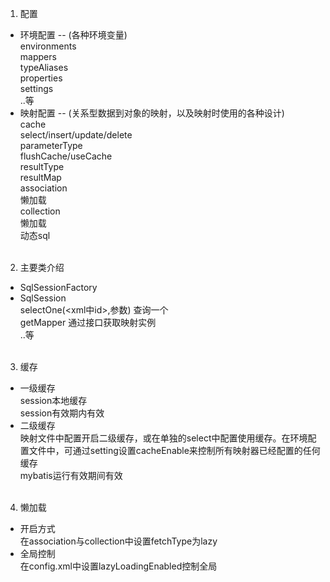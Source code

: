 1. 配置
* 环境配置 -- (各种环境变量)<br />
  environments<br />
  mappers<br />
  typeAliases<br />
  properties<br />
  settings<br />
  ..等
* 映射配置 -- (关系型数据到对象的映射，以及映射时使用的各种设计)<br />
  cache<br />
  select/insert/update/delete<br />
  parameterType<br />
  flushCache/useCache<br />
  resultType<br />
  resultMap<br />
    association<br />
      懒加载<br />
    collection<br />
      懒加载<br />
  动态sql<br /><br />
2. 主要类介绍
  * SqlSessionFactory<br />
  * SqlSession<br />
    selectOne(<xml中id>,参数)  查询一个<br />
    getMapper  通过接口获取映射实例<br />
    ..等<br /><br />
3. 缓存
  * 一级缓存<br />
  session本地缓存<br />
  session有效期内有效
  * 二级缓存<br />
  映射文件中配置<cache />开启二级缓存，或在单独的select中配置使用缓存。在环境配置文件中，可通过setting设置cacheEnable来控制所有映射器已经配置的任何缓存<br />
  mybatis运行有效期间有效
  <br /><br />
4. 懒加载
 * 开启方式<br />
  在association与collection中设置fetchType为lazy  
 * 全局控制<br />
  在config.xml中设置lazyLoadingEnabled控制全局  
  <br />
  